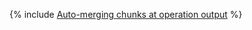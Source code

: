 {% include [Auto-merging chunks at operation output](../../../_includes/user-guide/data-processing/operations/automerge.md) %}
